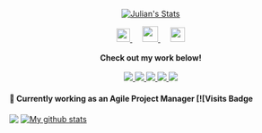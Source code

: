 <p align="center">
  <a href="https://github.com/adelinopds" class="rich-diff-level-one">
    <img src="https://github-readme-stats.vercel.app/api?username=adelinopds&title_color=333&text_color=777" alt="Julian's Stats" >
  </a>
</p>

<p align="center">
  <a href="https://dev.to/adelinopds">
    <img src="https://camo.githubusercontent.com/6bc5e62e0bf5e21ab8054b731540529bbc8e01b3/68747470733a2f2f6432666c746978307632653073622e636c6f756466726f6e742e6e65742f6465762d62616467652e737667" width="24px"/>
  </a>
  &emsp;
  <a href= "https://instagram.com/adelinopsilva">
    <img src="https://img.icons8.com/ios-glyphs/256/000000/instagram-new.svg" width="28px"/>
  </a>
  &emsp;
  <a href="https://linkedin.com/in/adelinopds">
    <img src="https://img.icons8.com/ios-filled/256/000000/linkedin.svg" width="26px"/>
  </a>
  <br><br>
  <strong>Check out my work below!</strong>
  <br><br>
  <a href="https://badges.pufler.dev">
    <img src="https://badges.pufler.dev/visits/adelinopds/adelinopds?style=flat-square&color=black&logo=github">
  </a>
  <a href="https://badges.pufler.dev">
    <img src="https://badges.pufler.dev/years/adelinopds?style=flat-square&color=black&logo=github">
  </a>
  <a href="https://badges.pufler.dev">
    <img src="https://badges.pufler.dev/repos/adelinopds?style=flat-square&color=black&logo=github">
  </a>
  <a href="https://badges.pufler.dev">
    <img src="https://badges.pufler.dev/gists/adelinopds?style=flat-square&color=black&logo=github">
  </a>
  <a href="https://badges.pufler.dev">
    <img src="https://badges.pufler.dev/commits/monthly/adelinopds?style=flat-square&color=black&logo=github">
  </a>
</p>

#### 🔭 Currently working as an Agile Project Manager [![Visits Badge
  <!-- Change the `github-readme-stats.anuraghazra1.vercel.app` to `github-readme-stats.vercel.app`  -->
  <img align="center" src="https://github-readme-stats.anuraghazra1.vercel.app/api/top-langs/?username=adelinopds" />
</a>
<a href="https://github.com/adelinopds/github-readme-stats">
  <img align="center" src="https://github-readme-stats.anuraghazra1.vercel.app/api?username=adelinopds&show_icons=true&line_height=27" alt="My github stats" />
</a>
